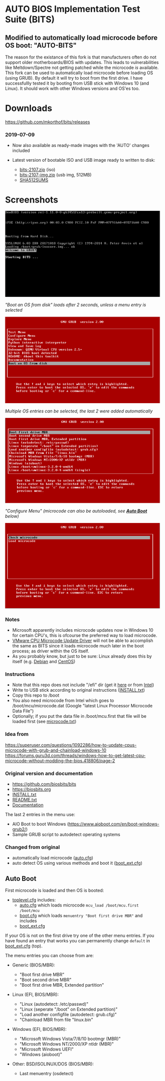 
# AUTO BIOS Implementation Test Suite (BITS)
## Modified to automatically load microcode before OS boot: "AUTO-BITS"

The reason for the existance of this fork is that manufacturers often do not support older motherboards/BIOS with updates.
This leads to vulnerabilities like Meltdown/Spectre not getting patched while the microcode *is* available.
This fork can be used to automatically load microcode before loading OS (using GRUB). By default it will try to boot from the first drive.
I have successfullly tested it by booting from USB stick with Windows 10 (and Linux). It should work with other Windows versions and OS'es too.

# Downloads

<https://github.com/mkorthof/bits/releases>

### 2019-07-09

- Now also available as ready-made images with the 'AUTO' changes included
- Latest version of bootable ISO and USB image ready to written to disk:

  - [bits-2107.zip](https://github.com/mkorthof/bits/releases/download/bits-2107/bits-2107.zip) (iso)
  - [bits-2107-img.zip](https://github.com/mkorthof/bits/releases/download/bits-2107/bits-2107-img.zip) (usb img, 512MB)
  - [SHA512SUMS](https://github.com/mkorthof/bits/releases/download/bits-2107/SHA512SUMS)

# Screenshots

![boot](images/boot.png)

_"Boot an OS from disk" loads after 2 seconds, unless a menu entry is selected_

![menu](images/menu.png)

_Multiple OS entries can be selected, the last 2 were added automatically_

![os](images/os.png)

_"Configure Menu" (microcode can also be autoloaded, see [**Auto Boot**](#Auto-boot) below)_

![microcode](images/microcode.png)

### Notes

- Microsoft apparently includes microcode updates now in Windows 10 for certain CPU's, this is ofcourse the preferred way to load microcode.
- [VMware CPU Microcode Update Driver](https://labs.vmware.com/flings/vmware-cpu-microcode-update-driver) will not be able to accomplish the same as BITS since it loads microcode much later in the boot process; as driver within the OS itself.
- As you probably know, but just to be sure: Linux already does this by itself (e.g. [Debian](https://wiki.debian.org/Microcode) and [CentOS](https://git.centos.org/summary/rpms!microcode_ctl.git))

### Instructions

- Note that this repo does not include "/efi" dir (get it [here](https://biosbits.org/downloads) or from [Intel](https://downloadcenter.intel.com/download/19763))
- Write to USB stick according to original instructions ([INSTALL.txt](INSTALL.txt))
- Copy this repo to /boot
- You also need microcode from Intel which goes to /boot/mcu/microcode.dat (Google "latest Linux Processor Microcode Data File")
- Optionally; if you put the data file in /boot/mcu.first that file will be loaded first (see [microcode.txt](Documentation/microcode.txt))

### Idea from

https://superuser.com/questions/1092286/how-to-update-cpus-microcode-with-grub-and-chainload-windows-10
https://forums.guru3d.com/threads/windows-how-to-get-latest-cpu-microcode-without-modding-the-bios.418806/page-2

### Original version and documentation

- https://github.com/biosbits/bits
- https://biosbits.org
- [INSTALL.txt](INSTALL.txt)
- [README.txt](README.txt)
- [Documentation](Documentation)

The last 2 entries in the menu use:

- AIO Boot to boot Windows (https://www.aioboot.com/en/boot-windows-grub2/)
- Sample GRUB script to autodetect operating systems

### Changed from original

- automatically load microcode ([auto.cfg](cfg/auto.cfg))
- auto detect OS using various methods and boot it ([boot_ext.cfg](cfg/boot_ext.cfg))

## Auto Boot

First microcode is loaded and then OS is booted:

- [toplevel.cfg](toplevel.cfg) includes:
  - [auto.cfg](cfg/auto.cfg) which loads microcode ```mcu_load /boot/mcu.first /boot/mcu```
  - [boot.cfg](cfg/boot.cfg) which loads ```menuentry "Boot first drive MBR"``` and includes
  - [boot_ext.cfg](cfg/boot_ext.cfg)

If your OS is not on the first drive try one of the other menu entries. If you have found an entry that works you can permanently change ```default``` in [boot_ext.cfg](cfg/boot_ext.cfg) (top).

The menu entries you can choose from are:

- Generic (BIOS/MBR):
  - "Boot first drive MBR"
  - "Boot second drive MBR"
  - "Boot first drive MBR, Extended partition"

- Linux (EFI, BIOS/MBR):
  - "Linux (autodetect: /etc/passwd)"
  - "Linux (seperate "/boot" on Extended partition)"
  - "Load another configfile (autodetect: grub.cfg)"
  - "Chainload MBR from file "linux.bin"

- Windows (EFI, BIOS/MBR):
  - "Microsoft Windows Vista/7/8/10 bootmgr (MBR)"
  - "Microsoft Windows NT/2000/XP ntldr (MBR)"
  - "Microsoft Windows UEFI"
  - "Windows (aioboot)"

- Other: BSD/ISOLINUX/DOS (BIOS/MBR):
  - Last menuentry (osdetect)
